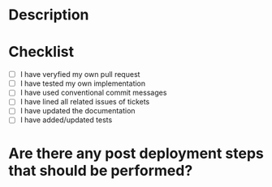 # Description

# Checklist
- [ ] I have veryfied my own pull request
- [ ] I have tested my own implementation
- [ ] I have used conventional commit messages
- [ ] I have lined all related issues of tickets
- [ ] I have updated the documentation
- [ ] I have added/updated tests

# Are there any post deployment steps that should be performed?